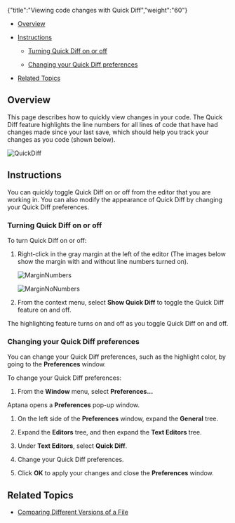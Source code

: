 {"title":"Viewing code changes with Quick Diff","weight":"60"} 

*   [Overview](#Overview)
    
*   [Instructions](#Instructions)
    
    *   [Turning Quick Diff on or off](#TurningQuickDiffonoroff)
        
    *   [Changing your Quick Diff preferences](#ChangingyourQuickDiffpreferences)
        
*   [Related Topics](#RelatedTopics)
    

## Overview

This page describes how to quickly view changes in your code. The Quick Diff feature highlights the line numbers for all lines of code that have had changes made since your last save, which should help you track your changes as you code (shown below).

![QuickDiff](/Images/appc/download/attachments/30083192/QuickDiff.png)

## Instructions

You can quickly toggle Quick Diff on or off from the editor that you are working in. You can also modify the appearance of Quick Diff by changing your Quick Diff preferences.

### Turning Quick Diff on or off

To turn Quick Diff on or off:

1.  Right-click in the gray margin at the left of the editor (The images below show the margin with and without line numbers turned on).
    
    ![MarginNumbers](/Images/appc/download/attachments/30083192/MarginNumbers.png)
    
    ![MarginNoNumbers](/Images/appc/download/attachments/30083192/MarginNoNumbers.png)
    
2.  From the context menu, select **Show Quick Diff** to toggle the Quick Diff feature on and off.
    

The highlighting feature turns on and off as you toggle Quick Diff on and off.

### Changing your Quick Diff preferences

You can change your Quick Diff preferences, such as the highlight color, by going to the **Preferences** window.

To change your Quick Diff preferences:

1.  From the **Window** menu, select **Preferences...**
    

Aptana opens a **Preferences** pop-up window.

1.  On the left side of the **Preferences** window, expand the **General** tree.
    
2.  Expand the **Editors** tree, and then expand the **Text Editors** tree.
    
3.  Under **Text Editors**, select **Quick Diff**.
    
4.  Change your Quick Diff preferences.
    
5.  Click **OK** to apply your changes and close the **Preferences** window.
    

## Related Topics

*   [Comparing Different Versions of a File](/docs/appc/Axway_Appcelerator_Studio/Axway_Appcelerator_Studio_Guide/Basic_Concepts/Working_with_Projects/Comparing_Different_Versions_of_a_File/)